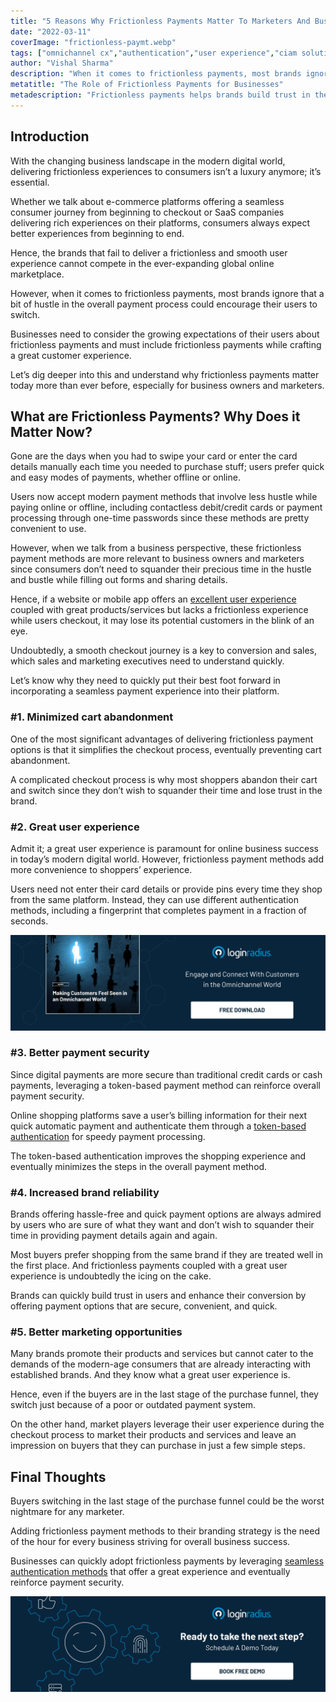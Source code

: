 ```yaml
---
title: "5 Reasons Why Frictionless Payments Matter To Marketers And Business Owners"
date: "2022-03-11"
coverImage: "frictionless-paymt.webp"
tags: ["omnichannel cx","authentication","user experience","ciam solution"]
author: "Vishal Sharma"
description: "When it comes to frictionless payments, most brands ignore that a bit of hustle in the overall payment process could encourage their users to switch. Let’s understand why frictionless payments matter today more than ever before, especially for business owners and marketers."
metatitle: "The Role of Frictionless Payments for Businesses"
metadescription: "Frictionless payments helps brands build trust in their potential clients and improve conversions. Let’s understand the importance of frictionless payments."
---
```


## Introduction 

With the changing business landscape in the modern digital world, delivering frictionless experiences to consumers isn’t a luxury anymore; it’s essential. 

Whether we talk about e-commerce platforms offering a seamless consumer journey from beginning to checkout or SaaS companies delivering rich experiences on their platforms, consumers always expect better experiences from beginning to end. 

Hence, the brands that fail to deliver a frictionless and smooth user experience cannot compete in the ever-expanding global online marketplace. 

However, when it comes to frictionless payments, most brands ignore that a bit of hustle in the overall payment process could encourage their users to switch. 

Businesses need to consider the growing expectations of their users about frictionless payments and must include frictionless payments while crafting a great customer experience. 

Let’s dig deeper into this and understand why frictionless payments matter today more than ever before, especially for business owners and marketers. 


## What are Frictionless Payments? Why Does it Matter Now? 

Gone are the days when you had to swipe your card or enter the card details manually each time you needed to purchase stuff; users prefer quick and easy modes of payments, whether offline or online.  

Users now accept modern payment methods that involve less hustle while paying online or offline, including contactless debit/credit cards or payment processing through one-time passwords since these methods are pretty convenient to use. 

However, when we talk from a business perspective, these frictionless payment methods are more relevant to business owners and marketers since consumers don’t need to squander their precious time in the hustle and bustle while filling out forms and sharing details. 

Hence, if a website or mobile app offers an [excellent user experience](https://www.loginradius.com/customer-experience-solutions/) coupled with great products/services but lacks a frictionless experience while users checkout, it may lose its potential customers in the blink of an eye. 

Undoubtedly, a smooth checkout journey is a key to conversion and sales, which sales and marketing executives need to understand quickly. 

Let’s know why they need to quickly put their best foot forward in incorporating a seamless payment experience into their platform. 


### #1. Minimized cart abandonment

One of the most significant advantages of delivering frictionless payment options is that it simplifies the checkout process, eventually preventing cart abandonment. 

A complicated checkout process is why most shoppers abandon their cart and switch since they don’t wish to squander their time and lose trust in the brand. 


### #2. Great user experience

Admit it; a great user experience is paramount for online business success in today’s modern digital world. However, frictionless payment methods add more convenience to shoppers’ experience. 

Users need not enter their card details or provide pins every time they shop from the same platform. Instead, they can use different authentication methods, including a fingerprint that completes payment in a fraction of seconds. 

[![EB-omnichannel](EB-omnichannel.webp)](https://www.loginradius.com/resource/making-customers-feel-seen-in-an-omnichannel-world/)


### #3. Better payment security 

Since digital payments are more secure than traditional credit cards or cash payments, leveraging a token-based payment method can reinforce overall payment security. 

Online shopping platforms save a user’s billing information for their next quick automatic payment and authenticate them through a [token-based authentication](https://www.loginradius.com/blog/identity/pros-cons-token-authentication/) for speedy payment processing. 

The token-based authentication improves the shopping experience and eventually minimizes the steps in the overall payment method. 


### #4. Increased brand reliability 

Brands offering hassle-free and quick payment options are always admired by users who are sure of what they want and don’t wish to squander their time in providing payment details again and again. 

Most buyers prefer shopping from the same brand if they are treated well in the first place. And frictionless payments coupled with a great user experience is undoubtedly the icing on the cake. 

Brands can quickly build trust in users and enhance their conversion by offering payment options that are secure, convenient, and quick. 


### #5. Better marketing opportunities

Many brands promote their products and services but cannot cater to the demands of the modern-age consumers that are already interacting with established brands. And they know what a great user experience is. 

Hence, even if the buyers are in the last stage of the purchase funnel, they switch just because of a poor or outdated payment system. 

On the other hand, market players leverage their user experience during the checkout process to market their products and services and leave an impression on buyers that they can purchase in just a few simple steps. 


## Final Thoughts 

Buyers switching in the last stage of the purchase funnel could be the worst nightmare for any marketer.

Adding frictionless payment methods to their branding strategy is the need of the hour for every business striving for overall business success. 

Businesses can quickly adopt frictionless payments by leveraging [seamless authentication methods](https://www.loginradius.com/blog/identity/authentication-option-for-your-product/) that offer a great experience and eventually reinforce payment security. 


[![book-a-demo](../../assets/book-a-demo-loginradius.webp)](https://www.loginradius.com/contact-us?utm_source=blog&utm_medium=web&utm_campaign=role-of-frictionless-payments-for-businesses)